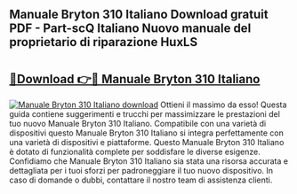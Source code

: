 ## Manuale Bryton 310 Italiano Download gratuit PDF - Part-scQ Italiano Nuovo manuale del proprietario di riparazione HuxLS

# <h2><a href="http://dfai1mi.blite.top/?on=Manuale+Bryton+310+Italiano">🔗Download 👉🔴 Manuale Bryton 310 Italiano</a></h2>

[![Manuale Bryton 310 Italiano download](https://i.imgur.com/lujVjoI.png)](http://dfai1mi.blite.top/?on=Manuale+Bryton+310+Italiano)
Ottieni il massimo da esso! Questa guida contiene suggerimenti e trucchi per massimizzare le prestazioni del tuo nuovo Manuale Bryton 310 Italiano. Compatibile con una varietà di dispositivi questo Manuale Bryton 310 Italiano si integra perfettamente con una varietà di dispositivi e piattaforme. Questo Manuale Bryton 310 Italiano è dotato di funzionalità complete per soddisfare le diverse esigenze. Confidiamo che Manuale Bryton 310 Italiano sia stata una risorsa accurata e dettagliata per i tuoi sforzi per padroneggiare il tuo nuovo dispositivo. In caso di domande o dubbi, contattare il nostro team di assistenza clienti.
